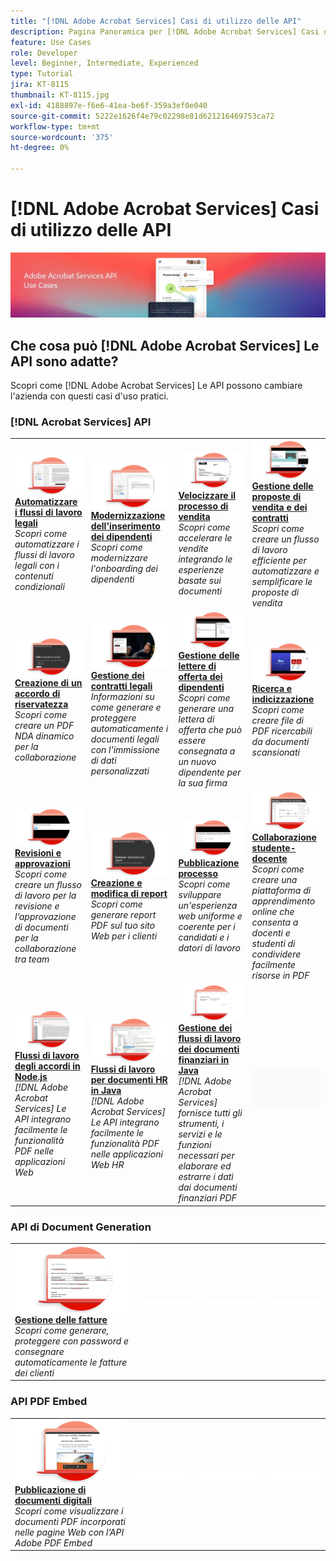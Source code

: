 ```yaml
---
title: "[!DNL Adobe Acrobat Services] Casi di utilizzo delle API"
description: Pagina Panoramica per [!DNL Adobe Acrobat Services] Casi di utilizzo delle API
feature: Use Cases
role: Developer
level: Beginner, Intermediate, Experienced
type: Tutorial
jira: KT-8115
thumbnail: KT-8115.jpg
exl-id: 4188897e-f6e6-41ea-be6f-359a3ef0e040
source-git-commit: 5222e1626f4e79c02298e81d621216469753ca72
workflow-type: tm+mt
source-wordcount: '375'
ht-degree: 0%

---
```


# [!DNL Adobe Acrobat Services] Casi di utilizzo delle API

![[!DNL Acrobat Services] Banner Use Case API](../assets/usecaseshero.jpg)

## Che cosa può [!DNL Adobe Acrobat Services] Le API sono adatte?

Scopri come [!DNL Adobe Acrobat Services] Le API possono cambiare l&#39;azienda con questi casi d&#39;uso pratici.

### [!DNL Acrobat Services] API

<table style="table-layout:fixed">
<tr>
  <td>
    <a href="automatelegalworkflows.md">
      <img alt="Automatizzare i flussi di lavoro legali" src="assets/automatelegal_thumb.png" />
    </a>
    <div>
    <a href="automatelegalworkflows.md"><strong>Automatizzare i flussi di lavoro legali</strong></a>
    </div>
    <em>Scopri come automatizzare i flussi di lavoro legali con i contenuti condizionali</em>
    <br>
  </td>
  <td>
      <a href="employeeonboarding.md">
        <img alt="Modernizzazione dell&apos;inserimento dei dipendenti" src="assets/employee_thumb.png" />
      </a>
      <div>
      <a href="employeeonboarding.md"><strong>Modernizzazione dell'inserimento dei dipendenti</strong></a>
      </div>
      <em>Scopri come modernizzare l'onboarding dei dipendenti</em>
      <br>
  </td>
  <td>
      <a href="acceleratesales.md">
        <img alt="Velocizzare il processo di vendita" src="assets/accsales_thumb.png" />
      </a>
      <div>
      <a href="acceleratesales.md"><strong>Velocizzare il processo di vendita</strong></a>
      </div>
      <em>Scopri come accelerare le vendite integrando le esperienze basate sui documenti</em>
      <br>
    </td>
    <td>
      <a href="sales.md">
        <img alt="Gestione delle proposte di vendita e dei contratti" src="assets/sales_thumb.png" />
      </a>
      <div>
      <a href="sales.md"><strong>Gestione delle proposte di vendita e dei contratti</strong></a>
      </div>
      <em>Scopri come creare un flusso di lavoro efficiente per automatizzare e semplificare le proposte di vendita</em>
      <br>
    </td>
</tr>
<tr>
  <td>
    <a href="nda.md">
      <img alt="Creazione di un accordo di riservatezza" src="assets/nda_thumb.png" />
    </a>
    <div>
    <a href="nda.md"><strong>Creazione di un accordo di riservatezza</strong></a>
    </div>
    <em>Scopri come creare un PDF NDA dinamico per la collaborazione</em>
    <br>
  </td>
  <td>
    <a href="legal.md">
      <img alt="Gestione dei contratti legali" src="assets/legal_thumb.png" />
    </a>
    <div>
    <a href="legal.md"><strong>Gestione dei contratti legali</strong></a>
    </div>
    <em>Informazioni su come generare e proteggere automaticamente i documenti legali con l'immissione di dati personalizzati</em>
    <br>
  </td>
  <td>
    <a href="offer.md">
      <img alt="Gestione delle lettere di offerta dei dipendenti" src="assets/offer_thumb.png" />
    </a>
    <div>
    <a href="offer.md"><strong>Gestione delle lettere di offerta dei dipendenti</strong></a>
    </div>
    <em>Scopri come generare una lettera di offerta che può essere consegnata a un nuovo dipendente per la sua firma</em>
    <br>
  </td>
  <td>
    <a href="searching.md">
      <img alt="Ricerca e indicizzazione" src="assets/searching_thumb.png" />
    </a>
    <div>
    <a href="searching.md"><strong>Ricerca e indicizzazione</strong></a>
    </div>
    <em>Scopri come creare file di PDF ricercabili da documenti scansionati</em>
    <br>
  </td>
</tr>
<tr>
  <td>
    <a href="reviews.md">
      <img alt="Revisioni e approvazioni" src="assets/reviews_thumb.png" />
    </a>
    <div>
    <a href="reviews.md"><strong>Revisioni e approvazioni</strong></a>
    </div>
    <em>Scopri come creare un flusso di lavoro per la revisione e l’approvazione di documenti per la collaborazione tra team</em>
    <br>
  </td>
  <td>
    <a href="reportcreation.md">
      <img alt="Creazione e modifica di report" src="assets/report_thumb.png" />
    </a>
    <div>
    <a href="reportcreation.md"><strong>Creazione e modifica di report</strong></a>
    </div>
    <em>Scopri come generare report PDF sul tuo sito Web per i clienti</em>
    <br>
  </td>
  <td>
    <a href="jobposting.md">
      <img alt="Pubblicazione processo" src="assets/job_thumb.png" />
    </a>
    <div>
    <a href="jobposting.md"><strong>Pubblicazione processo</strong></a>
    </div>
    <em>Scopri come sviluppare un'esperienza web uniforme e coerente per i candidati e i datori di lavoro</em>
    <br>
  </td>
  <td>
    <a href="educationcollab.md">
      <img alt="Collaborazione studente-docente" src="assets/edu_thumb.png" />
    </a>
    <div>
    <a href="educationcollab.md"><strong>Collaborazione studente-docente</strong></a>
    </div>
    <em>Scopri come creare una piattaforma di apprendimento online che consenta a docenti e studenti di condividere facilmente risorse in PDF</em>
    <br>
  </td>
</tr>
<tr>
  <td>
    <a href="AgreementWorkflowsNodejs.md">
      <img alt="Flussi di lavoro degli accordi in Node.js" src="assets/AWNjs_thumb.png" />
    </a>
    <div>
    <a href="AgreementWorkflowsNodejs.md"><strong>Flussi di lavoro degli accordi in Node.js</strong></a>
    </div>
    <em>[!DNL Adobe Acrobat Services] Le API integrano facilmente le funzionalità PDF nelle applicazioni Web</em>
    <br>
  </td>
  <td>
    <a href="HRAgreementWorkflowsJava.md">
      <img alt="Flussi di lavoro per documenti HR in Java" src="assets/HRWJ_thumb.png" />
    </a>
    <div>
    <a href="HRAgreementWorkflowsJava.md"><strong>Flussi di lavoro per documenti HR in Java</strong></a>
    </div>
    <em>[!DNL Adobe Acrobat Services] Le API integrano facilmente le funzionalità PDF nelle applicazioni Web HR</em>
    <br>
  </td>
  <td>
    <a href="FinanceWorkflowsJava.md">
      <img alt="Gestione dei flussi di lavoro dei documenti finanziari in Java" src="assets/FAWJ_thumb.png" />
    </a>
    <div>
    <a href="FinanceWorkflowsJava.md"><strong>Gestione dei flussi di lavoro dei documenti finanziari in Java</strong></a>
    </div>
    <em>[!DNL Adobe Acrobat Services] fornisce tutti gli strumenti, i servizi e le funzioni necessari per elaborare ed estrarre i dati dai documenti finanziari PDF</em>
    <br>
  </td>
  <td>
    <img alt="Spaziatore" src="../assets/GrayBanner_Placeholder.png" />
    <div>
    <br>
  </td>
</tr>
</table>

### API di Document Generation

<table style="table-layout:fixed">
<tr>
  <td>
    <a href="invoices.md">
      <img alt="Gestione delle fatture" src="assets/invoices_thumb.png" />
    </a>
    <div>
    <a href="invoices.md"><strong>Gestione delle fatture</strong></a>
    </div>
    <em>Scopri come generare, proteggere con password e consegnare automaticamente le fatture dei clienti</em>
    <br>
  </td>
  <td>
    <img alt="Spaziatore" src="../assets/WhiteBanner_Placeholder.png" />
    <div>
    <br>
  </td>
  <td>
    <img alt="Spaziatore" src="../assets/WhiteBanner_Placeholder.png" />
    <div>
    <br>
  </td>
  <td>
    <img alt="Spaziatore" src="../assets/WhiteBanner_Placeholder.png" />
    <div>
    <br>
  </td>
</tr>
</table>

### API PDF Embed

<table style="table-layout:fixed">
<tr>
   <td>
    <a href="ddppdfembedapi.md">
      <img alt="Pubblicazione di documenti digitali" src="assets/ddp_thumb.png" />
    </a>
    <div>
    <a href="ddppdfembedapi.md"><strong>Pubblicazione di documenti digitali</strong></a>
    </div>
    <em>Scopri come visualizzare i documenti PDF incorporati nelle pagine Web con l’API Adobe PDF Embed</em>
    <br>
  </td>
  <td>
    <img alt="Spaziatore" src="../assets/WhiteBanner_Placeholder.png" />
    <div>
    <br>
  </td>
  <td>
    <img alt="Spaziatore" src="../assets/WhiteBanner_Placeholder.png" />
    <div>
    <br>
  </td>
  <td>
    <img alt="Spaziatore" src="../assets/WhiteBanner_Placeholder.png" />
    <div>
    <br>
  </td>
</tr>
</table>